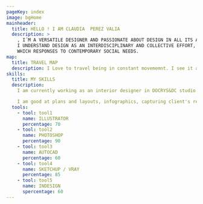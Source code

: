 ```yaml
---
pageKey: index
image: bgHome
mainheader:
  title: HELLO ! I AM CLAUDIA  PEREZ VALIA
  description: >
    , I´M A VERSATILE DESIGNER AND PASSIONATE ABOUT DESIGN IN ALL ITS ASPECTS.
    I UNDERSTAND DESIGN AS AN INTERDISCIPLINARY AND COLLECTIVE EFFORT,
    WHICH RESPONSES TO CONTEMPORARY SOCIAL NEEDS.
map:
  title: TRAVEL MAP
  description: I Love to travel being in constant movememnt. I see it as a way to nourish myself with other cultures and ways of life. My experiences are reflected in my designs.
skills:
  title: MY SKILLS
  description:
    I am currently working as an interior designer in DOCRYS&DC studio. My work is both commercial and project designer, I am involved throughout the project life, from first data collection with the client, creative design process, logistics, material orders, execution on-site until the finalization of it.

    I am good at plans and layouts, infographics, capturing client's requirements, giving creative solutions, and conceptualizing projects, I like to work with technology but I also appreciate the manual, drawing, collage... I love Asthanga yoga, plants based food!
  tools:
    - tool: tool1
      name: ILLUSTRATOR
      percentage: 70
    - tool: tool2
      name: PHOTOSHOP
      percentage: 90
    - tool: tool3
      name: AUTOCAD
      percentage: 60
    - tool: tool4
      name: SKETCHUP / VRAY
      percentage: 85
    - tool: tool5
      name: INDESIGN
      spercentage: 60
---
```

